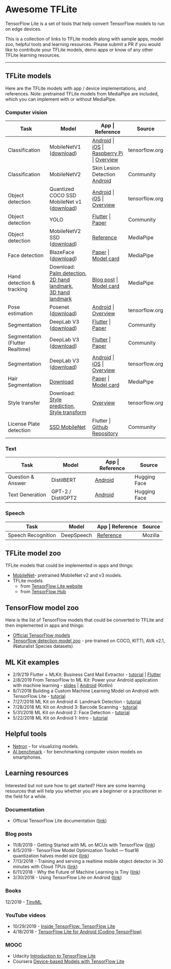 # Awesome TFLite
TensorFlow Lite is a set of tools that help convert TensorFlow models to run on edge devices. 

This is a collection of links to TFLite models along with sample apps, model zoo, helpful tools and learning resources. Please submit a PR if you would like to contribute your TFLite models, demo apps or know of any other TFLite learning resources.

***
## TFLite models
Here are the TFLite models with app / device implementations, and references.
Note: pretrained TFLite models from MediaPipe are included, which you can implement with or without MediaPipe. 

### Computer vision

| Task           | Model         | App \| Reference                        | Source |
| -------------- |---------------| -------------------------------------- | --------- |
| Classification | MobileNetV1 ([download](https://storage.googleapis.com/download.tensorflow.org/models/tflite/mobilenet_v1_1.0_224_quant_and_labels.zip))| [Android](https://github.com/tensorflow/examples/tree/master/lite/examples/image_classification/android) \| [iOS](https://github.com/tensorflow/examples/tree/master/lite/examples/image_classification/ios) \| [Raspberry Pi](https://github.com/tensorflow/examples/tree/master/lite/examples/image_classification/raspberry_pi) \| [Overview](https://www.tensorflow.org/lite/models/image_classification/overview)| tensorflow.org |
| Classification | MobileNetV2   | Skin Lesion Detection [Android](https://github.com/AakashKumarNain/skin_cancer_detection/tree/master/demo)|Community|
| Object detection | Quantized COCO SSD MobileNet v1 ([download](https://storage.googleapis.com/download.tensorflow.org/models/tflite/coco_ssd_mobilenet_v1_1.0_quant_2018_06_29.zip)) | [Android](https://github.com/tensorflow/examples/tree/master/lite/examples/object_detection/android) \| [iOS](https://github.com/tensorflow/examples/tree/master/lite/examples/object_detection/ios) \| [Overview](https://www.tensorflow.org/lite/models/object_detection/overview#starter_model) | tensorflow.org |
| Object detection | YOLO        | [Flutter](https://blog.francium.tech/real-time-object-detection-on-mobile-with-flutter-tensorflow-lite-and-yolo-android-part-a0042c9b62c6) \| [Paper](https://arxiv.org/abs/1506.02640)  | Community |
| Object detection | MobileNetV2 SSD ([download](https://github.com/google/mediapipe/tree/master/mediapipe/models/ssdlite_object_detection.tflite)) | [Reference](https://github.com/google/mediapipe/blob/master/mediapipe/models/object_detection_saved_model/README.md) | MediaPipe |
| Face detection | BlazeFace ([download](https://github.com/google/mediapipe/tree/master/mediapipe/models/face_detection_front.tflite)) | [Paper](https://sites.google.com/corp/view/perception-cv4arvr/blazeface) \| [Model card](https://sites.google.com/corp/view/perception-cv4arvr/blazeface#h.p_21ojPZDx3cqq) | MediaPipe |
|Hand detection & tracking | Download: <br> [Palm detection](https://github.com/google/mediapipe/tree/master/mediapipe/models/palm_detection.tflite), <br> [2D hand landmark](https://github.com/google/mediapipe/tree/master/mediapipe/models/hand_landmark.tflite), <br> [3D hand landmark](https://github.com/google/mediapipe/tree/master/mediapipe/models/hand_landmark_3d.tflite) | [Blog post](https://mediapipe.page.link/handgoogleaiblog) \| [Model card](https://mediapipe.page.link/handmc) | MediaPipe |
| Pose estimation | Posenet ([download](https://storage.googleapis.com/download.tensorflow.org/models/tflite/posenet_mobilenet_v1_100_257x257_multi_kpt_stripped.tflite)) | [Android](https://github.com/tensorflow/examples/tree/master/lite/examples/posenet/android) \| [Overview](https://www.tensorflow.org/lite/models/pose_estimation/overview)| tensorflow.org |
| Segmentation | DeepLab V3 ([download](https://storage.googleapis.com/download.tensorflow.org/models/tflite/gpu/deeplabv3_257_mv_gpu.tflite)) |  [Flutter](https://github.com/kshitizrimal/Flutter-TFLite-Image-Segmentation) \| [Paper](https://arxiv.org/abs/1706.05587) | Community |
Segmentation (Flutter Realtime) | DeepLab V3 ([download](https://storage.googleapis.com/download.tensorflow.org/models/tflite/gpu/deeplabv3_257_mv_gpu.tflite)) |  [Flutter](https://github.com/kshitizrimal/tflite-realtime-flutter) \| [Paper](https://arxiv.org/abs/1706.05587) | Community |
| Segmentation | DeepLab V3 ([download](https://storage.googleapis.com/download.tensorflow.org/models/tflite/gpu/deeplabv3_257_mv_gpu.tflite)) | [Android](https://github.com/tensorflow/examples/tree/master/lite/examples/image_segmentation/android) \| [iOS](https://github.com/tensorflow/examples/tree/master/lite/examples/image_segmentation/ios) \| [Overview](https://www.tensorflow.org/lite/models/style_transfer/overview)  | tensorflow.org |
| Hair Segmentation | [Download](https://github.com/google/mediapipe/tree/master/mediapipe/models/hair_segmentation.tflite) | [Paper](https://sites.google.com/corp/view/perception-cv4arvr/hair-segmentation) \| [Model card](https://sites.google.com/corp/view/perception-cv4arvr/hair-segmentation#h.p_NimuO7PgHxlY) | MediaPipe |
| Style transfer |  Download: <br> [Style prediction](https://storage.googleapis.com/download.tensorflow.org/models/tflite/arbitrary_style_transfer/style_predict_quantized_256.tflite), <br> [Style transform](https://storage.googleapis.com/download.tensorflow.org/models/tflite/arbitrary_style_transfer/style_transfer_quantized_dynamic.tflite) | [Overview](https://www.tensorflow.org/lite/models/style_transfer/overview) | tensorflow.org|
| License Plate detection | [SSD MobileNet](https://github.com/ariG23498/Flutter-License/blob/master/assets/detect.tflite) | Flutter \| [Github Repository](https://github.com/ariG23498/Flutter-License) | Community |

### Text
| Task           | Model         | App \| Reference                       | Source    |
| -------------- |---------------| -------------------------------------- | --------- |
| Question & Answer | DistilBERT | [Android](https://github.com/huggingface/tflite-android-transformers/blob/master/bert) | Hugging Face |
| Text Generation | GPT-2 / DistilGPT2 | [Android](https://github.com/huggingface/tflite-android-transformers/blob/master/gpt2) | Hugging Face |
### Speech
| Task               | Model    | App \| Reference    | Source    |
| ------------------ |----------| ------------------- | --------- |
| Speech Recognition | DeepSpeech | [Reference](https://github.com/mozilla/DeepSpeech/tree/master/native_client/java) | Mozilla |

## TFLite model zoo
TFLite models that could be implemented in apps and things:
*  [MobileNet](https://github.com/tensorflow/models/blob/master/research/slim/nets/mobilenet/README.md)- pretrained MobileNet v2 and v3 models.
* TFLite models
    * from [TensorFlow Lite website](https://www.tensorflow.org/lite/models)
    * from [TensorFlow Hub](https://tfhub.dev/s?q=tflite)

## TensorFlow model zoo
Here is the list of TensorFlow models that could be converted to TFLite and then implemented in apps and things:
* [Official TensorFlow models](https://github.com/tensorflow/models/tree/master/official)
* [Tensorflow detection model zoo](https://github.com/tensorflow/models/blob/master/research/object_detection/g3doc/detection_model_zoo.md) -
pre-trained on COCO, KITTI,  AVA v2.1, iNaturalist Species datasets)

## ML Kit examples
* 2/9/219 Flutter + MLKit: Business Card Mail Extractor - [tutorial](https://medium.com/flutter-community/flutter-mlkit-8039ec66b6a) | [Flutter](https://github.com/DaemonLoki/Business-Card-Mail-Extractor) 
* 2/8/2019 From TensorFlow to ML Kit: Power your Android application with machine learning - [slides](https://speakerdeck.com/jinqian/from-tensorflow-to-ml-kit-power-your-android-application-with-machine-learning) | [Android](https://github.com/xebia-france/magritte) (Kotlin)
* 8/7/2018 Building a Custom Machine Learning Model on Android with TensorFlow Lite - [tutorial](https://medium.com/over-engineering/building-a-custom-machine-learning-model-on-android-with-tensorflow-lite-26447e53abf2)
* 7/27/2018 ML Kit on Android 4: Landmark Detection - [tutorial](https://medium.com/google-developer-experts/exploring-firebase-mlkit-on-android-landmark-detection-part-four-5e86b8deac3a)
* 7/28/2018 ML Kit on Android 3: Barcode Scanning - [tutorial](https://medium.com/google-developer-experts/exploring-firebase-mlkit-on-android-barcode-scanning-part-three-cc6f5921a108)
* 5/31/2018 ML Kit on Android 2: Face Detection - [tutorial](https://medium.com/google-developer-experts/exploring-firebase-mlkit-on-android-face-detection-part-two-de7e307c52e0)
* 5/22/2018 ML Kit on Android 1: Intro - [tutorial](https://medium.com/google-developer-experts/exploring-firebase-mlkit-on-android-introducing-mlkit-part-one-98fcfedbeee0)

## Helpful tools
* [Netron](https://github.com/lutzroeder/netron) - for visualizing models.
* [AI benchmark](http://ai-benchmark.com/tests.html)  - for benchmarking computer vision models on smartphones.

## Learning resources
Interested but not sure how to get started? Here are some learning resources that will help you whether you are a beginner or a practitioner in the field for a while.

### Documentation
* Official TensorFlow Lite documentation ([link](https://www.tensorflow.org/lite))

### Blog posts 
* 11/8/2019 - Getting  Started with ML on MCUs with TensorFlow ([link](https://blog.particle.io/2019/11/08/particle-machine-learning-101/))
* 8/5/2019 - TensorFlow Model Optimization Toolkit — float16 quantization halves model size  ([link](https://blog.tensorflow.org/2019/08/tensorflow-model-optimization-toolkit_5.html))
* 7/13/2018 - Training and serving a realtime mobile object detector in 30 minutes with Cloud TPUs  ([link](https://blog.tensorflow.org/2018/07/training-and-serving-realtime-mobile-object-detector-cloud-tpus.html))
* 6/11/2018 - Why the Future of Machine Learning is Tiny  ([link](https://petewarden.com/2018/06/11/why-the-future-of-machine-learning-is-tiny/))
* 3/30/2018 - Using TensorFlow Lite on Android ([link](https://blog.tensorflow.org/2018/03/using-tensorflow-lite-on-android.html))

### Books
12/2019 - [TinyML](http://shop.oreilly.com/product/0636920254508.do)

### YouTube videos
* 10/29/2019 - [Inside TensorFlow: TensorFlow Lite](https://www.youtube.com/watch?v=gHN0jDbJz8E&t=540s)
* 4/18/2018 - [TensorFlow Lite for Android (Coding TensorFlow)](https://www.youtube.com/watch?v=JnhW5tQ_7Vo&t=22s)

### MOOC
* Udacity [Introduction to TensorFlow Lite](https://www.udacity.com/course/intro-to-tensorflow-lite--ud190) 
* Coursera [Device-based Models with TensorFlow Lite](https://www.coursera.org/learn/device-based-models-tensorflow)






